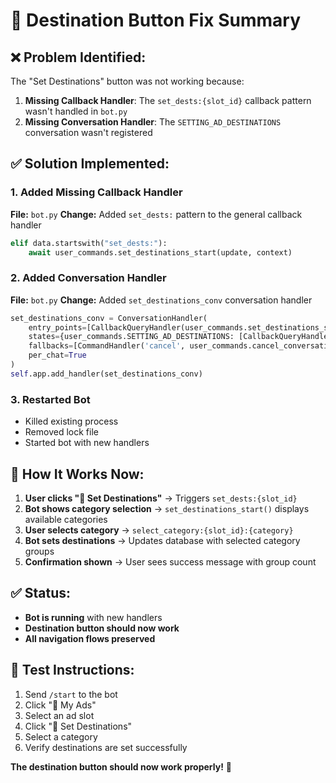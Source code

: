 # 🎯 Destination Button Fix Summary

## ❌ **Problem Identified:**
The "Set Destinations" button was not working because:
1. **Missing Callback Handler**: The `set_dests:{slot_id}` callback pattern wasn't handled in `bot.py`
2. **Missing Conversation Handler**: The `SETTING_AD_DESTINATIONS` conversation wasn't registered

## ✅ **Solution Implemented:**

### **1. Added Missing Callback Handler**
**File:** `bot.py`
**Change:** Added `set_dests:` pattern to the general callback handler
```python
elif data.startswith("set_dests:"):
    await user_commands.set_destinations_start(update, context)
```

### **2. Added Conversation Handler**
**File:** `bot.py`
**Change:** Added `set_destinations_conv` conversation handler
```python
set_destinations_conv = ConversationHandler(
    entry_points=[CallbackQueryHandler(user_commands.set_destinations_start, pattern='^set_dests:.*$')],
    states={user_commands.SETTING_AD_DESTINATIONS: [CallbackQueryHandler(user_commands.select_destination_category, pattern='^select_category:.*$')]},
    fallbacks=[CommandHandler('cancel', user_commands.cancel_conversation)],
    per_chat=True
)
self.app.add_handler(set_destinations_conv)
```

### **3. Restarted Bot**
- Killed existing process
- Removed lock file
- Started bot with new handlers

## 🎯 **How It Works Now:**

1. **User clicks "🎯 Set Destinations"** → Triggers `set_dests:{slot_id}`
2. **Bot shows category selection** → `set_destinations_start()` displays available categories
3. **User selects category** → `select_category:{slot_id}:{category}` 
4. **Bot sets destinations** → Updates database with selected category groups
5. **Confirmation shown** → User sees success message with group count

## ✅ **Status:**
- **Bot is running** with new handlers
- **Destination button should now work**
- **All navigation flows preserved**

## 🧪 **Test Instructions:**
1. Send `/start` to the bot
2. Click "🎯 My Ads"
3. Select an ad slot
4. Click "🎯 Set Destinations"
5. Select a category
6. Verify destinations are set successfully

**The destination button should now work properly!** 🎯 